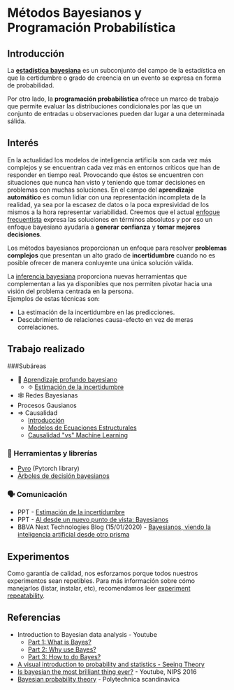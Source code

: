 # Métodos Bayesianos y Programación Probabilística

## Introducción
La [**estadística bayesiana**](https://en.wikipedia.org/wiki/Bayesian_statistics) es un subconjunto del campo de la estadística en que la certidumbre o grado de creencia en un evento se expresa en forma de probabilidad.

Por otro lado, la **programación probabilística** ofrece un marco de trabajo que permite evaluar las distribuciones condicionales por las que un conjunto de entradas u observaciones pueden dar lugar a una determinada sálida. 

## Interés
En la actualidad los modelos de inteligencia artificila son cada vez más complejos y se encuentran cada vez más en 
entornos críticos que han de responder en tiempo real. Provocando que éstos se encuentren con situaciones que nunca han visto
y teniendo que tomar decisiones en problemas con muchas soluciones.
En el campo del **aprendizaje automático** es comun lidiar con una representación incompleta de la realidad, ya sea por la escasez de datos o la poca expresividad de los mismos a la hora representar variabilidad. Creemos que el actual [enfoque frecuentista](https://en.wikipedia.org/wiki/Frequentist_probability) expresa las soluciones en términos absolutos y por eso un enfoque bayesiano ayudaría a **generar confianza** y **tomar mejores decisiones**.

Los métodos bayesianos proporcionan un enfoque para resolver **problemas complejos** que presentan un alto grado de **incertidumbre** cuando no es posible ofrecer de manera conluyente una única solución válida.

La [inferencia bayesiana](https://en.wikipedia.org/wiki/Bayesian_inference) proporciona nuevas herramientas que complementan a las ya disponibles que nos permiten pivotar hacia una visión del problema centrada en la persona.  
Ejemplos de estas técnicas son:
* La estimación de la incertidumbre en las predicciones.
* Descubrimiento de relaciones causa-efecto en vez de meras correlaciones.


## Trabajo realizado

###Subáreas
* 🧠 [Aprendizaje profundo bayesiano](bayesian_deep_learning)
  * ⯑ [Estimación de la incertidumbre](bayesian_deep_learning/uncertainty_estimation)
* 🕸 Redes Bayesianas
* Procesos Gausianos
* ⇒ Causalidad
  * [Introducción](causality/README.md)
  * [Modelos de Ecuaciones Estructurales](https://github.com/beeva/TEC_LAB-structural_equation_modeling)
  * [Causalidad "vs" Machine Learning](https://github.com/beeva/TEC_LAB-causality_vs_machine_learning)
### 🔧  Herramientas y librerías
  * [Pyro](https://github.com/next-samuelmunoz/bayprob) (Pytorch library)
  * [Árboles de decisión bayesianos](https://github.com/beeva/TEC_LAB-bayesian_decision_trees)
### 🗣️ Comunicación
  * PPT - [Estimación de la incertidumbre](https://docs.google.com/presentation/d/1mRkL54FNAwC0YNSKmbeWWg-IJNR2ch6oCLktIXDMjfc)
  * PPT - [AI desde un nuevo punto de vista: Bayesianos](https://docs.google.com/presentation/d/158Wi28rWwBFuqM1bmjjy03PLX83ssA8p3vq_Op9HL7M)
  * BBVA Next Technologies Blog (15/01/2020) - [Bayesianos, viendo la inteligencia artificial desde otro prisma](https://www.bbvanexttechnologies.com/bayesianos-viendo-la-inteligencia-artificial-desde-otro-prisma/)


## Experimentos
Como garantía de calidad, nos esforzamos porque todos nuestros experimentos sean repetibles. Para más información sobre cómo manejarlos (listar, instalar, etc), recomendamos leer [experiment repeatability](utils/manage/README.md).

  
## Referencias

* Introduction to Bayesian data analysis - Youtube
  * [Part 1: What is Bayes?](https://www.youtube.com/watch?v=3OJEae7Qb_o)
  * [Part 2: Why use Bayes?](https://www.youtube.com/watch?v=mAUwjSo5TJE)
  * [Part 3: How to do Bayes?](https://www.youtube.com/watch?v=Ie-6H_r7I5A)
* [A visual introduction to probability and statistics - Seeing Theory](https://seeing-theory.brown.edu/)
* [Is bayesian the most brilliant thing ever?](https://www.youtube.com/watch?v=HumFmLu3CJ8) - Youtube, NIPS 2016
* [Bayesian probability theory](http://users.ics.aalto.fi/harri/thesis/valpola_thesis/node12.html) - Polytechnica scandinavica

